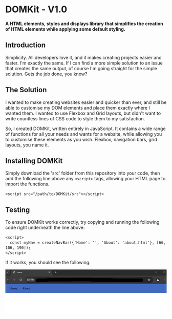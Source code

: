 # DOMKit - V1.0
**A HTML elements, styles and displays library that simplifies the creation of HTML elements while applying some default styling.**

## Introduction
Simplicity. All developers love it, and it makes creating projects easier and faster. I'm exactly the same. If I can find a more simple solution to an issue that creates the same output, of course I'm going straight for the simple solution. Gets the job done, you know?

## The Solution
I wanted to make creating websites easier and quicker than ever, and still be able to customise my DOM elements and place them exactly where I wanted them. I wanted to use Flexbox and Grid layouts, but didn't want to write countless lines of CSS code to style them to my satisfaction.

So, I created DOMKit, written entirely in JavaScript. It contains a wide range of functions for all your needs and wants for a website, while allowing you to customise these elements as you wish. Flexbox, navigation bars, grid layouts, you name it.

## Installing DOMKit
Simply download the 'src' folder from this repository into your code, then add the following line above any `<script>` tags, allowing your HTML page to import the functions.

```
<script src="/path/to/DOMKit/src"></script>
```

## Testing
To ensure DOMKit works correctly, try copying and running the following code right underneath the line above:

```
<script>
  const myNav = createNavBar({'Home': '', 'About': 'about.html'}, [66, 106, 190]);
</script>
```

If it works, you should see the following:

![A light-blue coloured navigation bar with the links "Home" and "About" in black.](imgs/working-DOMKit-nav.png "DOMKit Test - Navigation Bar")
